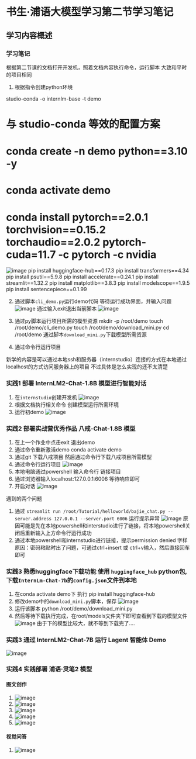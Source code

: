 # 书生·浦语大模型学习第二节学习笔记
## 学习内容概述
### 学习笔记
根据第二节课的文档打开开发机，照着文档内容执行命令，运行脚本
大致和平时的项目相同
1. 根据指令创建python环境

studio-conda -o internlm-base -t demo
# 与 studio-conda 等效的配置方案
# conda create -n demo python==3.10 -y
# conda activate demo
# conda install pytorch==2.0.1 torchvision==0.15.2 torchaudio==2.0.2 pytorch-cuda=11.7 -c pytorch -c nvidia

![image](https://github.com/PURE281/my_dream/assets/93171238/a87a5763-31ea-4f6c-8dc6-17da29bf0c89)
pip install huggingface-hub==0.17.3
pip install transformers==4.34 
pip install psutil==5.9.8
pip install accelerate==0.24.1
pip install streamlit==1.32.2 
pip install matplotlib==3.8.3 
pip install modelscope==1.9.5
pip install sentencepiece==0.1.99

2. 通过脚本`cli_demo.py`运行demo代码
等待运行成功界面，并输入问题
![image](https://github.com/PURE281/my_dream/assets/93171238/b7094c09-4eb4-48e1-b5f3-c6e8fb18ab4a)
通过输入exit退出当前脚本
![image](https://github.com/PURE281/my_dream/assets/93171238/854cfd0c-ec09-4252-a186-512da06e6ce3)

3. 通过py脚本运行项目所需的模型资源
mkdir -p /root/demo
touch /root/demo/cli_demo.py
touch /root/demo/download_mini.py
cd /root/demo
通过脚本`download_mini.py`下载模型所需资源

4. 通过命令行运行项目

新学的内容是可以通过本地ssh和服务器（internstudio）连接的方式在本地通过localhost的方式访问服务器上的项目 不过具体是怎么实现的还不太清楚

### 实践1 部署 InternLM2-Chat-1.8B 模型进行智能对话
1. 在`internstudio`创建开发机
![image](https://github.com/PURE281/my_dream/assets/93171238/606ae254-9de7-442c-b07c-47f3b5575272)
3. 根据文档执行相关命令 创建模型运行所需环境
4. 运行初demo
![image](https://github.com/PURE281/my_dream/assets/93171238/0fd4391e-0c6e-4483-8a10-576beec57c45)

### 实践2 部署实战营优秀作品 八戒-Chat-1.8B 模型
1. 在上一个作业中点击exit 退出demo
2. 通过命令重新激活demo conda activate demo
3. 通过git 下载八戒项目 然后通过命令行下载八戒项目所需模型
4. 通过命令行运行项目
![image](https://github.com/PURE281/my_dream/assets/93171238/02853302-56ca-4087-8f8d-66508cef9118)
6. 本地电脑通过powershell 输入命令行 链接项目
7. 通过浏览器输入localhost:127.0.0.1:6006 等待响应即可
8. 开启对话
![image](https://github.com/PURE281/my_dream/assets/93171238/2c531c26-e3f3-4ac6-8a6a-726ed76a5bf0)


遇到的两个问题
1. 通过 `streamlit run /root/Tutorial/helloworld/bajie_chat.py --server.address 127.0.0.1 --server.port 6006` 运行提示异常
![image](https://github.com/PURE281/my_dream/assets/93171238/4b0e4813-c151-4228-82f2-4b49f24422d9)
原因可能是先在本地powershell和interstudio进行了链接，将本地powershell关闭后重新输入上方命令行运行成功
2. 通过本地powershell和internstudio进行链接，提示permission denied 字样
原因：密码粘贴时出了问题，可通过ctrl+insert 或 ctrl+v输入，然后直接回车即可

### 实践3 熟悉huggingface下载功能 使用 `huggingface_hub` python包,下载`InternLm-Chat-7b`的`config.json`文件到本地
1. 在conda activate demo下 执行 pip install huggingface-hub
2. 修改demo中的`download_mini.py`脚本，保存
![image](https://github.com/PURE281/my_dream/assets/93171238/f624cd71-5779-47f1-9b8f-4dbda05195c3)
3. 运行该脚本 python /root/demo/download_mini.py 
4. 然后等待下载执行完成，在root/models文件夹下即可查看到下载的模型文件
![image](https://github.com/PURE281/my_dream/assets/93171238/968131b0-8204-4fdb-8814-597d5046f1cd)
由于下的模型比较大，就不等到下载完了....

### 实践3 通过 InternLM2-Chat-7B 运行 Lagent 智能体 Demo
![image](https://github.com/PURE281/my_dream/assets/93171238/0ecb9ac1-fa02-42dd-a7d0-376622d325c1)

### 实践4 实践部署 浦语·灵笔2 模型
#### 图文创作
1. ![image](https://github.com/PURE281/my_dream/assets/93171238/ab68f228-5aad-43fc-bb28-f6507d31bde1)
2. ![image](https://github.com/PURE281/my_dream/assets/93171238/94ca8027-f14e-44d0-9dde-cc176b2f5570)
3. ![image](https://github.com/PURE281/my_dream/assets/93171238/d9d7200b-6dfb-43f0-9121-760ec9ba45db)
4. ![image](https://github.com/PURE281/my_dream/assets/93171238/13a34e0e-c494-464d-8a46-467a35a3e220)
5. ![image](https://github.com/PURE281/my_dream/assets/93171238/680d7b7d-c425-47c7-ae88-5249b44032d2)
#### 视觉问答
1. ![image](https://github.com/PURE281/my_dream/assets/93171238/f44f6583-0f23-42fb-998b-337b33d6ec91)
